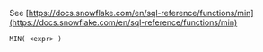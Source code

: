 See [https://docs.snowflake.com/en/sql-reference/functions/min](https://docs.snowflake.com/en/sql-reference/functions/min)
```
MIN( <expr> )
```
